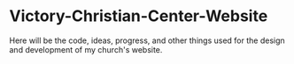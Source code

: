 # Victory-Christian-Center-Website
Here will be the code, ideas, progress, and other things used for the design and development of my church's website.
